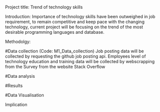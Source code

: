 Project title: Trend of technology skills

Introduction:
Importance of technology skills have been outweighed in job requirement, to remain competitive and keep pace with the changing technology,
current project will be focusing on the trend of the most desirable programming languages and database.

Methodolgy:

#Data collection (Code: M1_Data_collection)
Job posting data will be collected by requesting the github job posting api. 
Employees level of technology education and training data will be collected by webscrapping from the Survey from the website Stack Overflow

#Data analysis

#Results

#Data Visualisation

Implication

